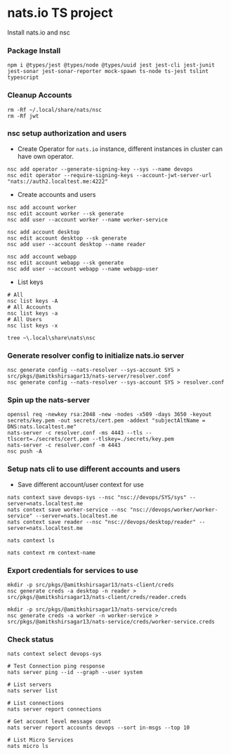 # nats.io TS project

Install nats.io and nsc


### Package Install
```
npm i @types/jest @types/node @types/uuid jest jest-cli jest-junit jest-sonar jest-sonar-reporter mock-spawn ts-node ts-jest tslint typescript
```

### Cleanup Accounts

```
rm -Rf ~/.local/share/nats/nsc
rm -Rf jwt
```

### nsc setup authorization and users
- Create Operator for `nats.io` instance, different instances in cluster can have own operator.

```
nsc add operator --generate-signing-key --sys --name devops
nsc edit operator --require-signing-keys --account-jwt-server-url "nats://auth2.localtest.me:4222"
```
- Create accounts and users
```
nsc add account worker
nsc edit account worker --sk generate
nsc add user --account worker --name worker-service

nsc add account desktop 
nsc edit account desktop --sk generate 
nsc add user --account desktop --name reader

nsc add account webapp 
nsc edit account webapp --sk generate 
nsc add user --account webapp --name webapp-user
```
- List keys
```
# All
nsc list keys -A
# All Accounts
nsc list keys -a
# All Users
nsc list keys -x

tree ~\.local\share\nats\nsc
```

### Generate resolver config to initialize nats.io server
```
nsc generate config --nats-resolver --sys-account SYS > src/pkgs/@amitkshirsagar13/nats-server/resolver.conf
nsc generate config --nats-resolver --sys-account SYS > resolver.conf
```

### Spin up the nats-server
```
openssl req -newkey rsa:2048 -new -nodes -x509 -days 3650 -keyout secrets/key.pem -out secrets/cert.pem -addext "subjectAltName = DNS:nats.localtest.me"
nats-server -c resolver.conf -ms 4443 --tls --tlscert=./secrets/cert.pem --tlskey=./secrets/key.pem
nats-server -c resolver.conf -m 4443
nsc push -A
```

### Setup nats cli to use different accounts and users
- Save different account/user context for use
```
nats context save devops-sys --nsc "nsc://devops/SYS/sys" --server=nats.localtest.me
nats context save worker-service --nsc "nsc://devops/worker/worker-service" --server=nats.localtest.me
nats context save reader --nsc "nsc://devops/desktop/reader" --server=nats.localtest.me

nats context ls

nats context rm context-name

```

### Export credentials for services to use
```
mkdir -p src/pkgs/@amitkshirsagar13/nats-client/creds
nsc generate creds -a desktop -n reader > src/pkgs/@amitkshirsagar13/nats-client/creds/reader.creds

mkdir -p src/pkgs/@amitkshirsagar13/nats-service/creds
nsc generate creds -a worker -n worker-service > src/pkgs/@amitkshirsagar13/nats-service/creds/worker-service.creds
```

### Check status
```
nats context select devops-sys

# Test Connection ping response
nats server ping --id --graph --user system

# List servers
nats server list

# List connections
nats server report connections

# Get account level message count
nats server report accounts devops --sort in-msgs --top 10

# List Micro Services
nats micro ls
```